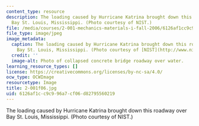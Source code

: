 ```yaml
---
content_type: resource
description: The loading caused by Hurricane Katrina brought down this roadway over
  Bay St. Louis, Mississippi. (Photo courtesy of NIST.)
file: /media/courses/2-001-mechanics-materials-i-fall-2006/6126af1cc9c996a7cf06d82795560219_2-001f06.jpg
file_type: image/jpeg
image_metadata:
  caption: The loading caused by Hurricane Katrina brought down this roadway over
    Bay St. Louis, Mississippi. (Photo courtesy of [NIST](http://www.nist.gov/).)
  credit: ''
  image-alt: Photo of collapsed concrete bridge roadway over water.
learning_resource_types: []
license: https://creativecommons.org/licenses/by-nc-sa/4.0/
ocw_type: OCWImage
resourcetype: Image
title: 2-001f06.jpg
uid: 6126af1c-c9c9-96a7-cf06-d82795560219
---
```

The loading caused by Hurricane Katrina brought down this roadway over Bay St. Louis, Mississippi. (Photo courtesy of NIST.)
